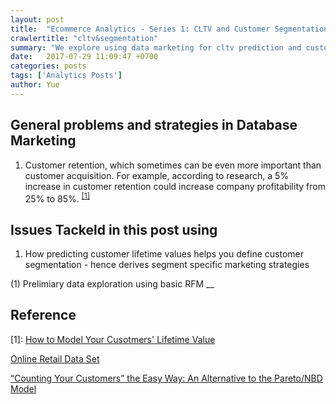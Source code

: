 ```yaml
---
layout: post
title:  "Ecommerce Analytics - Series 1: CLTV and Customer Segmentation"
crawlertitle: "cltv&segmentation"
summary: "We explore using data marketing for cltv prediction and customer segmentation"
date:   2017-07-29 11:09:47 +0700
categories: posts
tags: ['Analytics Posts']
author: Yue
---
```


General problems and strategies in Database Marketing
---
1. Customer retention, which sometimes can be even more important than customer acquisition. For example, according to research, a 5% increase in customer retention could increase company profitability from 25% to 85%. <sup>[\[1\]](#ref1)</sup>

Issues Tackeld in this post using 
---
1. How predicting customer lifetime values helps you define customer segmentation - hence derives segment specific marketing strategies

(1) Prelimiary data exploration using basic RFM 
__



Reference
---
<a name="ref1">[1]</a>: [How to Model Your Cusotmers' Lifetime Value](http://www.internetrix.com.au/blog/how-to-model-customer-lifetime-value/)

[Online Retail Data Set](http://archive.ics.uci.edu/ml/datasets/online+retail)

[“Counting Your Customers” the Easy Way: An Alternative to the Pareto/NBD Model](http://mktg.uni-svishtov.bg/ivm/resources/Counting_Your_Customers.pdf)


